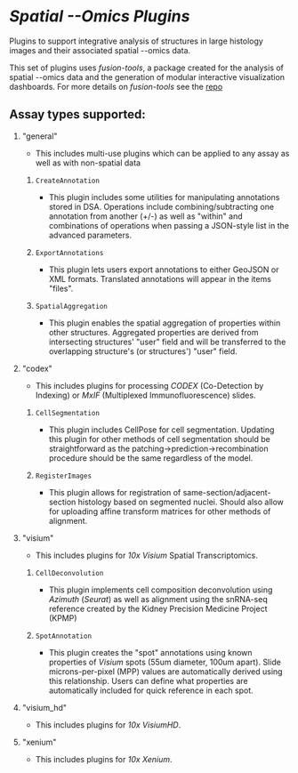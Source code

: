# *Spatial --Omics Plugins*
Plugins to support integrative analysis of structures in large histology images and their associated spatial --omics data.

This set of plugins uses *fusion-tools*, a package created for the analysis of spatial --omics data and the generation of modular interactive visualization dashboards. For more details on *fusion-tools* see the [repo](https://github.com/spborder/fusion-tools/)

## Assay types supported:

1. "general"
    - This includes multi-use plugins which can be applied to any assay as well as with non-spatial data

    1. `CreateAnnotation`
        - This plugin includes some utilities for manipulating annotations stored in DSA. Operations include combining/subtracting one annotation from another (+/-) as well as "within" and combinations of operations when passing a JSON-style list in the advanced parameters.
    
    2. `ExportAnnotations`
        - This plugin lets users export annotations to either GeoJSON or XML formats. Translated annotations will appear in the items "files".

    3. `SpatialAggregation`
        - This plugin enables the spatial aggregation of properties within other structures. Aggregated properties are derived from intersecting structures' "user" field and will be transferred to the overlapping structure's (or structures') "user" field.

2. "codex"
    - This includes plugins for processing *CODEX* (Co-Detection by Indexing) or *MxIF* (Multiplexed Immunofluorescence) slides.

    1. `CellSegmentation`
        - This plugin includes CellPose for cell segmentation. Updating this plugin for other methods of cell segmentation should be straightforward as the patching->prediction->recombination procedure should be the same regardless of the model.

    2. `RegisterImages`
        - This plugin allows for registration of same-section/adjacent-section histology based on segmented nuclei. Should also allow for uploading affine transform matrices for other methods of alignment.

3. "visium"
    - This includes plugins for *10x Visium* Spatial Transcriptomics.

    1. `CellDeconvolution`
        - This plugin implements cell composition deconvolution using *Azimuth* (*Seurat*) as well as alignment using the snRNA-seq reference created by the Kidney Precision Medicine Project (KPMP)

    2. `SpotAnnotation`
        - This plugin creates the "spot" annotations using known properties of *Visium* spots (55um diameter, 100um apart). Slide microns-per-pixel (MPP) values are automatically derived using this relationship. Users can define what properties are automatically included for quick reference in each spot.

4. "visium_hd"
    - This includes plugins for *10x VisiumHD*.

5. "xenium"
    - This includes plugins for *10x Xenium*.





    




